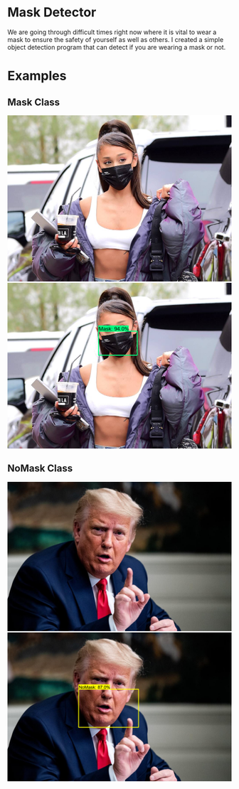 # Mask Detector
We are going through difficult times right now where it is vital to wear a mask to ensure the safety of yourself as well as others. I created a simple object detection program that can detect if you are wearing a mask or not.

# Examples
## Mask Class
<p float="left">
  <img src="Tensorflow/workspace/images/check/test_case_two.jpg"/>
  <img src="Tensorflow/workspace/images/check/results/two.png" /> 
</p>

## NoMask Class
<p float="left">
  <img src="Tensorflow/workspace/images/check/test_case_six.jpg"/>
  <img src="Tensorflow/workspace/images/check/results/six.png" /> 
</p>